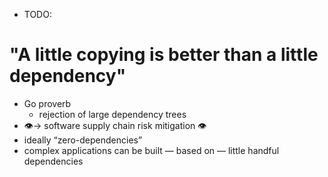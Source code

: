 * TODO:

# "A little copying is better than a little dependency"
* Go proverb
  * rejection of large dependency trees
* 👁→ software supply chain risk mitigation 👁️
* ideally “zero-dependencies”
* complex applications can be built — based on — little handful dependencies